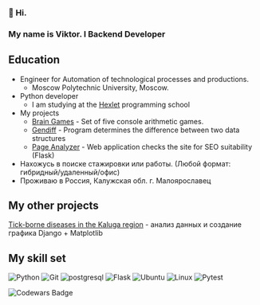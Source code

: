 ### 👋 Hi.

### My name is Viktor. I Backend Developer

## Education
- Engineer for Automation of technological processes and productions.
  - Moscow Polytechnic University, Moscow.
- Python developer
  - I am studying at the [Hexlet](https://ru.hexlet.io ) programming school
- My projects
  - [Brain Games](https://github.com/qffo/python-project-49) - Set of five console arithmetic games. 
  - [Gendiff](https://github.com/qffo/python-project-50) - Program determines the difference between two data structures
  - [Page Analyzer](https://github.com/qffo/python-project-83) - Web application checks the site for SEO suitability (Flask)
- Нахожусь в поиске стажировки или работы. (Любой формат: гибридный/удаленный/офис)
- Проживаю в Россия, Калужская обл. г. Малоярославец

## My other projects
  [Tick-borne diseases in the Kaluga region](https://github.com/qffo/rpn-seo-k) - анализ данных и создание графика Django	+ Matplotlib

## My skill set
![Python](https://img.shields.io/badge/Python-3776AB?style=for-the-badge&logo=python&logoColor=white)
![Git](https://img.shields.io/badge/git-%23F05033.svg?style=for-the-badge&logo=git&logoColor=white)
![postgresql](https://img.shields.io/badge/postgresql-336791?style=for-the-badge&logo=postgresql&logoColor=white)
![Flask](https://img.shields.io/badge/Flask-1b6d74?style=for-the-badge&logo=flask&logoColor=white)
![Ubuntu](https://img.shields.io/badge/Ubuntu-E95420?style=for-the-badge&logo=ubuntu&logoColor=white)
![Linux](https://img.shields.io/badge/Linux-FCC624?style=for-the-badge&logo=linux&logoColor=black)
![Pytest](https://img.shields.io/badge/-pytest-blue?style=for-the-badge&logo=pytest&logoColor=white)

![Codewars Badge](https://www.codewars.com/users/Viktor75/badges/micro)
